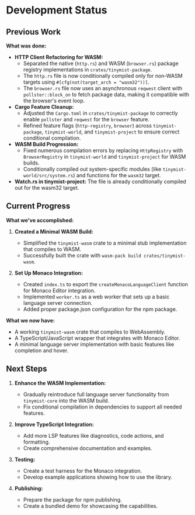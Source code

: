 # Development Status

## Previous Work

**What was done:**

*   **HTTP Client Refactoring for WASM:**
    *   Separated the native (`http.rs`) and WASM (`browser.rs`) package registry implementations in `crates/tinymist-package`.
    *   The `http.rs` file is now conditionally compiled only for non-WASM targets using `#[cfg(not(target_arch = "wasm32"))]`.
    *   The `browser.rs` file now uses an asynchronous `reqwest` client with `pollster::block_on` to fetch package data, making it compatible with the browser's event loop.
*   **Cargo Feature Cleanup:**
    *   Adjusted the `Cargo.toml` in `crates/tinymist-package` to correctly enable `pollster` and `reqwest` for the `browser` feature.
    *   Refined feature flags (`http-registry`, `browser`) across `tinymist-package`, `tinymist-world`, and `tinymist-project` to ensure correct conditional compilation.
*   **WASM Build Progression:**
    *   Fixed numerous compilation errors by replacing `HttpRegistry` with `BrowserRegistry` in `tinymist-world` and `tinymist-project` for WASM builds.
    *   Conditionally compiled out system-specific modules (like `tinymist-world/src/system.rs`) and functions for the `wasm32` target.
*   **Watch.rs in tinymist-project:** The file is already conditionally compiled out for the wasm32 target.

## Current Progress

**What we've accomplished:**

1. **Created a Minimal WASM Build:**
   * Simplified the `tinymist-wasm` crate to a minimal stub implementation that compiles to WASM.
   * Successfully built the crate with `wasm-pack build crates/tinymist-wasm`.

2. **Set Up Monaco Integration:**
   * Created `index.ts` to export the `createMonacoLanguageClient` function for Monaco Editor integration.
   * Implemented `worker.ts` as a web worker that sets up a basic language server connection.
   * Added proper package.json configuration for the npm package.

**What we now have:**

* A working `tinymist-wasm` crate that compiles to WebAssembly.
* A TypeScript/JavaScript wrapper that integrates with Monaco Editor.
* A minimal language server implementation with basic features like completion and hover.

## Next Steps

1. **Enhance the WASM Implementation:**
   * Gradually reintroduce full language server functionality from `tinymist-core` into the WASM build.
   * Fix conditional compilation in dependencies to support all needed features.

2. **Improve TypeScript Integration:**
   * Add more LSP features like diagnostics, code actions, and formatting.
   * Create comprehensive documentation and examples.

3. **Testing:**
   * Create a test harness for the Monaco integration.
   * Develop example applications showing how to use the library.

4. **Publishing:**
   * Prepare the package for npm publishing.
   * Create a bundled demo for showcasing the capabilities.
